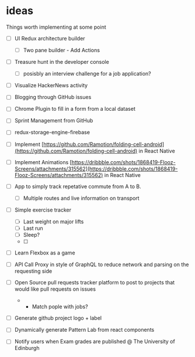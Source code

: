 # ideas
Things worth implementing at some point

- [ ] UI Redux architecture builder
  - [ ] Two pane builder - Add Actions 

- [ ] Treasure hunt in the developer console
  - [ ] posisbly an interview challenge for a job application?

- [ ] Visualize HackerNews activity
- [ ] Blogging through GitHub issues
- [ ] Chrome Plugin to fill in a form from a local dataset
 
- [ ] Sprint Management from GitHub

- [ ] redux-storage-engine-firebase
- [ ] Implement [https://github.com/Ramotion/folding-cell-android](https://github.com/Ramotion/folding-cell-android) in React Native
- [ ] Implement Animations [https://dribbble.com/shots/1868419-Flooz-Screens/attachments/315562](https://dribbble.com/shots/1868419-Flooz-Screens/attachments/315562) in React Native

- [ ] App to simply track repetative commute from A to B.
  - [ ] Multiple routes and live information on transport  

- [ ] Simple exercise tracker
  - [ ] Last weight on major lifts
  - [ ] Last run
  - [ ] Sleep?
  - [ ] 

- [ ] Learn Flexbox as a game
  
- [ ] API Call Proxy in style of GraphQL to reduce network and parsing on the requesting side
- [ ] Open Source pull requests tracker platform to post to projects that would like pull requests on issues
  - * Match pople with jobs?

- [ ] Generate github project logo + label
- [ ] Dynamically generate Pattern Lab from react components
- [ ] Notify users when Exam grades are published @ The University of Edinburgh
